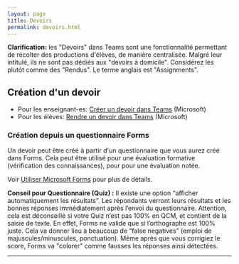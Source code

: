 ```yaml
---
layout: page
title: Devoirs
permalink: devoirs.html
---
```


**Clarification:** les "Devoirs" dans Teams sont une fonctionnalité permettant de récolter des productions d'élèves, de manière centralisée. Malgré leur intitulé, ils ne sont pas dédiés aux "devoirs à domicile". Considérez les plutôt comme des "Rendus". Le terme anglais est "Assignments".

## Création d'un devoir

- Pour les enseignant-es: [Créer un devoir dans Teams](https://support.microsoft.com/fr-fr/topic/cr%C3%A9er-un-devoir-dans-microsoft-teams-23c128d0-ec34-4691-9511-661fba8599be) (Microsoft)
- Pour les élèves: [Rendre un devoir dans Teams](https://support.microsoft.com/fr-fr/topic/rendre-un-devoir-dans-microsoft-teams-e25f383a-b747-4a0b-b6d5-a2845a52092b) (Microsoft)

### Création depuis un questionnaire Forms

Un devoir peut être créé à partir d'un questionnaire que vous aurez créé dans Forms. Cela peut être utilisé pour une évaluation formative (vérification des connaissances), pour pour une évaluation notée.

Voir [Utiliser Microsoft Forms](https://eduvaud.sharepoint.com/:w:/s/ERACOM_ID_Teams/Ef69JVM9wzVOmf2SYBAuV74B2XvIuB8rleZosU2id4bg-Q?e=qFzuCc) pour plus de détails.

**Conseil pour Questionnaire (Quiz) :** Il existe une option “afficher automatiquement les résultats”. Les répondants verront leurs résultats et les bonnes réponses immédiatement après l’envoi du questionnaire. Attention, cela est déconseillé si votre Quiz n’est pas 100% en QCM, et contient de la saisie de texte. En effet, Forms ne valide que si l’orthographe est 100% juste. Cela va donner lieu à beaucoup de “false negatives” (emploi de majuscules/minuscules, ponctuation). Même après que vous corrigiez le score, Forms va "colorer" comme fausses les réponses ainsi détectées.


***
<!--
Utiliser les barèmes : documentation à créer.

Accéder aux fichiers joints. 

Il est possible de trouver et télécharger tous les fichiers joints, en passant par Sharepoint.
-->
